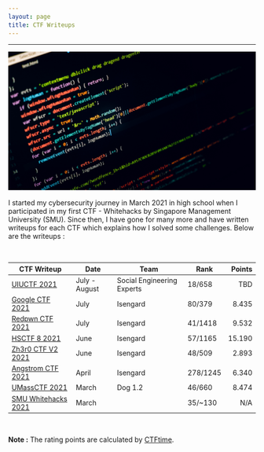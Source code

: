 ```yaml
---
layout: page
title: CTF Writeups
---
```

<hr/>

![CTF Writeups Main Page](/assets/img/ctfImages/misc/homePageImage.png)

I started my cybersecurity journey in March 2021 in high school when I participated in my first CTF - Whitehacks by Singapore Management University (SMU). Since then, I have gone for many more and have written writeups for each CTF which explains how I solved some challenges. Below are the writeups :

<br/>

| CTF Writeup | Date | Team | Rank | Points | 
| ------------- |  --- | --- | ------ | -----: |
|[UIUCTF 2021](https://angmar2722.github.io/CTFwriteups/2021/uiuctf2021/) | July - August | Social Engineering Experts | 18/658 | TBD |
|[Google CTF 2021](https://angmar2722.github.io/CTFwriteups/2021/google2021/) | July | Isengard | 80/379 | 8.435 |
|[Redpwn CTF 2021](https://angmar2722.github.io/CTFwriteups/2021/redpwn2021/) | July | Isengard | 41/1418 | 9.532 | 
|[HSCTF 8 2021](https://angmar2722.github.io/CTFwriteups/2021/hsctf2021/) | June | Isengard | 57/1165 | 15.190 | 
|[Zh3r0 CTF V2 2021](https://angmar2722.github.io/CTFwriteups/2021/zh3r02021/) | June | Isengard | 48/509 | 2.893 |
|[Angstrom CTF 2021](https://angmar2722.github.io/CTFwriteups/2021/actf2021/) | April | Isengard | 278/1245 | 6.340 |
|[UMassCTF 2021](https://angmar2722.github.io/CTFwriteups/2021/umass2021/) | March | Dog 1.2 | 46/660 | 8.474 |
|[SMU Whitehacks 2021](https://angmar2722.github.io/CTFwriteups/2021/wh2021/) | March | | 35/~130 | N/A |

<br/>

**Note :** The rating points are calculated by <a href="https://ctftime.org/rating-formula/" target="_blank">CTFtime</a>.
